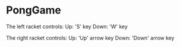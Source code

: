 # PongGame

The left racket controls: 
  Up: 'S' key
  Down: 'W' key
  
The right racket controls:
  Up: 'Up' arrow key
  Down: 'Down' arrow key
